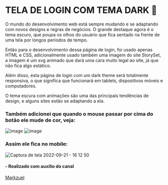 # TELA DE LOGIN COM TEMA DARK 🌃

O mundo do desenvolvimento web está sempre mudando e se adaptando com novos designs e regras de negócios. O grande destaque agora é o tema escuro, que poupa os olhos do usuário que fica sentado na frente de uma tela por longos períodos de tempo.

Então para o desenvolvimento dessa página de login, foi usado apenas HTML e CSS, adicionalmente usado também uma imagem do site StorySet, a imagem é um svg animado que dará uma cara muito legal ao site, já que não fica algo estático.

Além disso, esta página de login com um dark theme será totalmente responsiva, o que significa que funcionará em tablets, dispositivos móveis e computadores.

O tema escura com animações são uma das principais tendências de design, e alguns sites estão se adaptando a ela.

### Também adicionei que quando o mouse passar por cima do botão ele mude de cor, veja: 


![image](https://user-images.githubusercontent.com/65964287/191588842-d8c0106d-4d3c-41a7-b94d-281f7aaef12a.png)
![image](https://user-images.githubusercontent.com/65964287/191588990-f6863dc2-050a-447f-a5bc-6478b92c4fc4.png)

### Assim ele fica no mobile:

![Captura de tela 2022-09-21 - 16 12 50](https://user-images.githubusercontent.com/65964287/191590745-8bc11a5b-e75e-4239-a321-d4e837970ee3.png)


#### - Realizado com auxílio do canal
<a href="https://www.youtube.com/watch?v=69-WfrVBli8">Markzuel</a>
